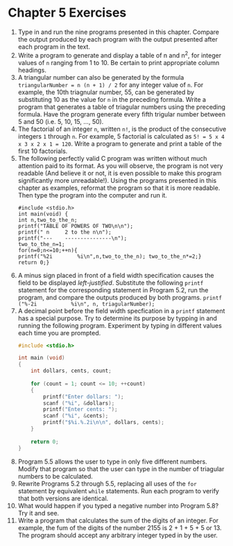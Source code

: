 # Chapter 5 Exercises

1. Type in and run the nine programs presented in this chapter. Compare the output produced by each program with the output presented after each program in the text.
2. Write a program to generate and display a table of n and n<sup>2</sup>, for integer values of `n` ranging from 1 to 10. Be certain to print appropriate column headings.
3. A triangular number can also be generated by the formula `triangularNumber = n (n + 1) / 2` for any integer value of `n`. For example, the 10th triagnular number, 55, can be generated by substituting 10 as the value for `n` in the preceding formula. Write a program that generates a table of triagular numbers using the preceding formula. Have the program generate every fifth trigular number between 5 and 50 (i.e. 5, 10, 15, ..., 50).
4. The factorial of an integer `n`, written `n!`, is the product of the consecutive integers `1` through `n`. For example, 5 factorial is calculated as `5! = 5 x 4 x 3 x 2 x 1 = 120`. Write a program to generate and print a table of the first 10 factorials.
5. The following perfectly valid C program was written without much attention paid to its format. As you will observe, the program is not very readable (And believe it or not, it is even possible to make this program significantly more unreadable!). Using the programs presented in this chapter as examples, reformat the program so that it is more readable. Then type the program into the computer and run it.
	```
	#include <stdio.h>
	int main(void) {
	int n,two_to_the_n;
	printf("TABLE OF POWERS OF TWO\n\n");
	printf(" n     2 to the n\n");
	printf("---    ---------------\n");
	two_to_the_n=1;
	for(n=0;n<=10;++n){
	printf("%2i        %i\n",n,two_to_the_n); two_to_the_n*=2;}
	return 0;}
	```
6. A minus sign placed in front of a field width specification causes the field to be displayed _left-justified_. Substitute the following `printf` statement for the corresponding statement in Program 5.2, run the program, and compare the outputs produced by both programs. `printf ("%-2i           %i\n", n, triagularNumber);`
7. A decimal point before the field width specfication in a `printf` statement has a special purpose. Try to determine its purpose by typping in and running the following program. Experiment by typing in different values each time you are prompted.
	```C
	#include <stdio.h>

	int main (void)
	{
		int dollars, cents, count;
		
		for (count = 1; count <= 10; ++count)
		{
			printf("Enter dollars: ");
			scanf ("%i", &dollars);
			printf("Enter cents: ");
			scanf ("%i", &cents);
			printf("$%i.%.2i\n\n", dollars, cents);
		}
		
		return 0;
	}
	```
8. Program 5.5 allows the user to type in only five different numbers. Modify that program so that the user can type in the number of triagular numbers to be calculated.
9. Rewrite Programs 5.2 through 5.5, replacing all uses of the `for` statement by equivalent `while` statements. Run each program to verify that both versions are identical.
10. What would happen if you typed a negative number into Program 5.8? Try it and see.
11. Write a program that calculates the sum of the digits of an integer. For example, the fum of the digits of the number 2155 is 2 + 1 + 5 + 5 or 13. The program should accept any arbitrary integer typed in by the user.

